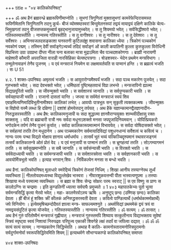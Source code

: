 +++
title = "०४ कालिकोपनिषत्"

+++
ॐ अथ हैनं ब्रह्मरन्ध्रे ब्रह्मरूपिणीमाप्नोति । सुभगां त्रिगुणितां मुक्तासुभगां कामरेफेन्दिरासमस्त रूपिणीमेतानि त्रिगुणितानि तदनु कूर्च- बीजं व्योमषष्ठस्वरां बिन्दुमेलनरूपां तद्वयं मायाद्वयं दक्षिणे कालिके चेत्य- भिमुखगतां तदनु वीजसप्तकमुच्चार्य बृहद्भानुजायामुच्चरेत् । स तु शिवमयो भवेत् । सर्वसिद्धीश्वरो भवेत् । गतिस्तस्यास्तीति । नान्यस्य गतिरस्तीति । स तु वागीश्वरः । स तु नारीश्वरः । स तु देवेश्वरः । स तु सर्वेश्वरः । अभिनवजलदसङ्काशा घनस्तनी कुटिलदंष्ट्रा शवासना कालिका ध्येया । त्रिकोणं पञ्चकोणं नवकोणं पद्मम् । तस्मिन् देवीं सर्वाङ्गेऽभ्यर्च्य तदिदं सर्वाङ्गं ओं काली कपालिनी कुल्ला कुरुकुल्ला विरोधिनी विप्रचित्ता उग्रा उग्रप्रभा दीप्ता नीला घना बलाका मात्रा मुद्राऽमिता चैव पञ्चदशकोणगाः । ब्राह्मी नारायणी माहेश्वरी कौमारी अपराजिता वाराही नारसिंहिका चेत्यष्टपत्रगाः । षोडशस्वर- भेदेन प्रथमेन मन्त्रविभागः । तन्मूलेनावाहनं तेनैव पूजनम् । य एवं मन्त्रराजं नियमेन वा लक्षमावर्तयति स पाप्मानं हन्ति । स ब्रह्मत्वं भजति । सः 
U 51 
 
४.२. 
1 
शाक्त-उपनिषदः 
अमृतत्वं भजति । स आयुरारोग्यमैश्वर्यं भजति । सदा पञ्च मकारेण पूजयेत् । सदा गुरुभक्तो भवेत् । सदा देवभक्तो भवेत् । धर्मिष्ठतां पुष्टिमहतवाचं विप्रा लभन्ते । मन्त्रजापिनो ह्यात्मा विद्याप्रपूरितो भवति । स जीवन्मुक्तो भवति । स सर्वशास्त्रं जानाति । स सर्वपुण्यकारी भवति । स सर्वयज्ञयाजी भवति । राजानो दासतां यान्ति । जप्त्वा स सर्वमेतं मन्त्रराजं स्वयं शिव एवाहमित्यणिमादिविभूतीनामीश्वरः कालिकां लभेत् । 
आवयोः पात्रभूतः सन् सुकृती त्यक्तकल्मषः । जीवन्मुक्तः स विज्ञेयो यस्मै लब्धा हि दक्षिणा || 
दशांशं होमयेत्तदनु तर्पयत् । अथ हैके यज्ञान्कामानद्वैतज्ञानादीन- निरुद्धसरस्वतीति । अथ हैष: कालिकामनुजापी यः सदा शुद्धात्मा ज्ञानवैराग्ययुक्तः शाम्भवीदीक्षासु रक्तः शाक्तासु । यदि वा ब्रह्मचारी रात्रौ नमः सर्वदा मधुनाऽशक्तो मनसा जपपूजादिनियमवान् । योपित्प्रियकरो भगोदकेन तर्पणं तेनैव पूजनं कुर्यात् । सर्वदा कालिकारूपमात्मानं विभावयेत् । स सर्वदा योषिदासक्तो भवेत् । स सर्वहत्यां तरति तेन मधुदानेन । अथ पञ्चमकारेण सर्वमायादिविद्यां पशुधनधान्यं सर्वेशत्वं च कवित्वं च । नान्यः परमः पन्था विद्यते मोक्षाय ज्ञानाय धर्माधर्माय । तत्सर्वं भूतं भव्यं यत्किञ्चिद्दृश्यमानं स्थावरजङ्गमं तत्सर्वं कालिकातन्त्रे ओतं प्रोतं वेद । य एवं मनुजापी स पाप्मानं तरति । स भ्रूणहत्यां तरति । सोऽगम्यागमनं तरति । स सर्वसुखमाप्नोति । स सबै जानाति । स सर्वसंन्यासी भवति । स विरक्तो भवति । स सर्ववेदाध्यायी भवति । स सर्वमन्त्रजापी भवति । स सर्वशास्त्रवेत्ता भवति । स सर्वज्ञानकारी भवति । स आवयोर्मित्रभूतो भवति । इत्याह भगवान् शिवः । निर्विकल्पेन मनसा स बन्धो भवति । 
 
अथ हैनां. 
कालिकोपनिषत् 
मूलाधारे स्मरेद्दिव्यं त्रिकोणं तेजसां निधिम् । शिखा आनीय तस्याग्नेरथ तूर्ध्वं व्यवस्थिता || नीलतोयदमध्यस्था विद्युल्लेखेव भास्वरा । नीवारशूकवत्तन्वी पीता भास्वत्यणूपमा ॥ 
तस्याः शिखाया मध्ये परमात्मा व्यवस्थितः । स ब्रह्मा स शिवः सेन्द्रः सोक्षरः परमः स्वराट् || 
स एव विष्णुः स प्राणः स कालोऽग्निः स चन्द्रमाः । इति कुण्डलिनीं ध्यात्वा सर्वपापैः प्रमुच्यते ॥ 
1 
४०३ 
महापातकेभ्यः पूतो भूत्वा सर्वमन्त्रसिद्धिं कृत्वा भैरवो भवेत् । महा- कालभैरवोऽस्य ऋषिः । अनुष्टुप् छन्दः (उष्णिक् छन्दः) कालिका देवता । ह्रीं बीजं हूं शक्तिः क्रीं कीलकं अनिरुद्धसरस्वती देवता । कवित्वे पाण्डित्यार्थे (धर्मार्थकाममोक्षार्थे) जपे विनियोगः । इत्येवमृषिच्छन्दोदैवतं ज्ञात्वा मन्त्र- साफल्यमश्नुते । अथर्वविद्यां प्रथममेकं द्वयं त्रयं वा नामद्वयसंपुटितं कृत्वा योजयेत् । गतिस्तस्यास्तीति । नान्यस्य गतिरस्तीति । ॐ सत्यम् । ॐ तत्सत् । 
अथ हैनं गुरुं परितोष्यैनं मन्त्रराजं गृह्णीयात् । मन्त्रराजं गुरुस्तमपि शिष्याय सत्कुलीनाय विद्याभक्ताय सुवेषां स्त्रियं स्पृष्ट्वा स्वयं निशायां निरुपद्रवः परिपूज्य एकाकी शिवगेहे लक्षं तदर्पं वा जपित्वा दद्यात् । ॐ ॐ ॐ सत्यं सत्यं सत्यम् । नान्यप्रकारेण सिद्धिर्भवति । अथाह वै कालि- कामनोस्तारामनोस्त्रिपुरामनोः सर्वदुर्गामनोर्वा स्वरूपसिद्धिरेवमिति शिवम् || 
इत्याथर्वणे सौभाग्यकाण्डे कालिकोपनिषत् समाप्ता 
 
४०४ 
शाक्त-उपनिषदः 